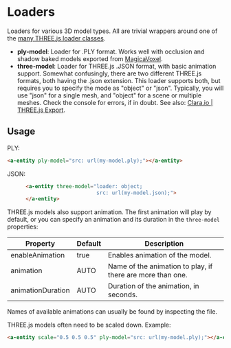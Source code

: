 # Loaders

Loaders for various 3D model types. All are trivial wrappers around one of the [many THREE.js loader classes](https://github.com/mrdoob/three.js/tree/master/examples/js/loaders).

- **ply-model**: Loader for .PLY format. Works well with occlusion and shadow baked models exported from [MagicaVoxel](https://ephtracy.github.io/).
- **three-model**: Loader for THREE.js .JSON format, with basic animation support. Somewhat confusingly, there are two different THREE.js formats, both having the .json extension. This loader supports both, but requires you to specify the mode as "object" or "json". Typically, you will use "json" for a single mesh, and "object" for a scene or multiple meshes. Check the console for errors, if in doubt. See also: [Clara.io | THREE.js Export](https://clara.io/learn/user-guide/data_exchange/threejs_export).

## Usage

PLY:

```html
<a-entity ply-model="src: url(my-model.ply);"></a-entity>
```

JSON:

```html
      <a-entity three-model="loader: object;
                             src: url(my-model.json);">
      </a-entity>
```

THREE.js models also support animation. The first animation will play by default, or you can specify
an animation and its duration in the `three-model` properties:

| Property          | Default | Description                                                |
|-------------------|---------|------------------------------------------------------------|
| enableAnimation   | true    | Enables animation of the model.                            |
| animation         | AUTO    | Name of the animation to play, if there are more than one. |
| animationDuration | AUTO    | Duration of the animation, in seconds.                     |

Names of available animations can usually be found by inspecting the file.

THREE.js models often need to be scaled down. Example:

```html
<a-entity scale="0.5 0.5 0.5" ply-model="src: url(my-model.ply);"></a-entity>
```
